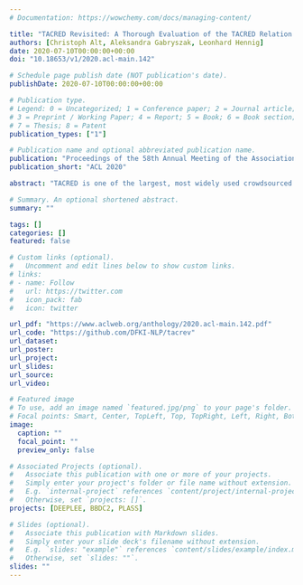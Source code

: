 ```yaml
---
# Documentation: https://wowchemy.com/docs/managing-content/

title: "TACRED Revisited: A Thorough Evaluation of the TACRED Relation Extraction Task"
authors: [Christoph Alt, Aleksandra Gabryszak, Leonhard Hennig]
date: 2020-07-10T00:00:00+00:00
doi: "10.18653/v1/2020.acl-main.142"

# Schedule page publish date (NOT publication's date).
publishDate: 2020-07-10T00:00:00+00:00

# Publication type.
# Legend: 0 = Uncategorized; 1 = Conference paper; 2 = Journal article;
# 3 = Preprint / Working Paper; 4 = Report; 5 = Book; 6 = Book section;
# 7 = Thesis; 8 = Patent
publication_types: ["1"]

# Publication name and optional abbreviated publication name.
publication: "Proceedings of the 58th Annual Meeting of the Association for Computational Linguistics"
publication_short: "ACL 2020"

abstract: "TACRED is one of the largest, most widely used crowdsourced datasets in Relation Extraction (RE). But, even with recent advances in unsupervised pre-training and knowledge enhanced neural RE, models still show a high error rate. In this paper, we investigate the questions: Have we reached a performance ceiling or is there still room for improvement? And how do crowd annotations, dataset, and models contribute to this error rate? To answer these questions, we first validate the most challenging 5K examples in the development and test sets using trained annotators. We find that label errors account for 8% absolute F1 test error, and that more than 50% of the examples need to be relabeled. On the relabeled test set the average F1 score of a large baseline model set improves from 62.1 to 70.1. After validation, we analyze misclassifications on the challenging instances, categorize them into linguistically motivated error groups, and verify the resulting error hypotheses on three state-of-the-art RE models. We show that two groups of ambiguous relations are responsible for most of the remaining errors and that models may adopt shallow heuristics on the dataset when entities are not masked."

# Summary. An optional shortened abstract.
summary: ""

tags: []
categories: []
featured: false

# Custom links (optional).
#   Uncomment and edit lines below to show custom links.
# links:
# - name: Follow
#   url: https://twitter.com
#   icon_pack: fab
#   icon: twitter

url_pdf: "https://www.aclweb.org/anthology/2020.acl-main.142.pdf"
url_code: "https://github.com/DFKI-NLP/tacrev"
url_dataset:
url_poster:
url_project:
url_slides:
url_source:
url_video:

# Featured image
# To use, add an image named `featured.jpg/png` to your page's folder. 
# Focal points: Smart, Center, TopLeft, Top, TopRight, Left, Right, BottomLeft, Bottom, BottomRight.
image:
  caption: ""
  focal_point: ""
  preview_only: false

# Associated Projects (optional).
#   Associate this publication with one or more of your projects.
#   Simply enter your project's folder or file name without extension.
#   E.g. `internal-project` references `content/project/internal-project/index.md`.
#   Otherwise, set `projects: []`.
projects: [DEEPLEE, BBDC2, PLASS]

# Slides (optional).
#   Associate this publication with Markdown slides.
#   Simply enter your slide deck's filename without extension.
#   E.g. `slides: "example"` references `content/slides/example/index.md`.
#   Otherwise, set `slides: ""`.
slides: ""
---
```


